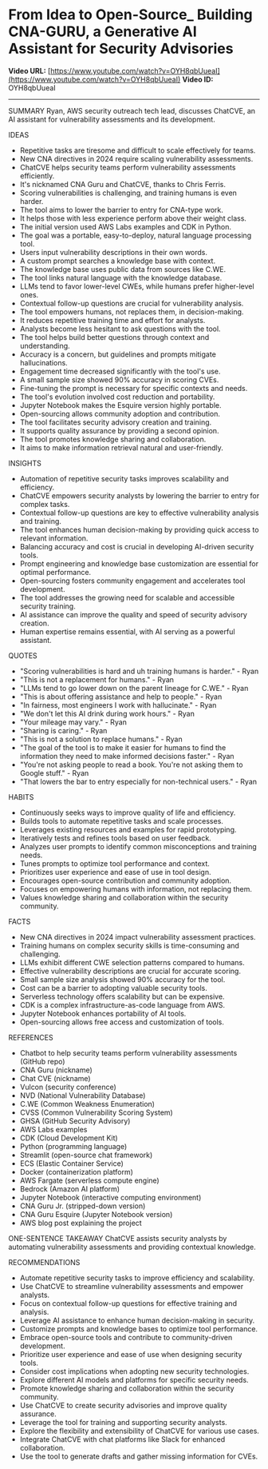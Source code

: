 # From Idea to Open-Source_ Building CNA-GURU, a Generative AI Assistant for Security Advisories

**Video URL:** [https://www.youtube.com/watch?v=OYH8qbUueaI](https://www.youtube.com/watch?v=OYH8qbUueaI)
**Video ID:** OYH8qbUueaI

---

SUMMARY
Ryan, AWS security outreach tech lead, discusses ChatCVE, an AI assistant for vulnerability assessments and its development.

IDEAS
* Repetitive tasks are tiresome and difficult to scale effectively for teams.
* New CNA directives in 2024 require scaling vulnerability assessments.
* ChatCVE helps security teams perform vulnerability assessments efficiently.
* It's nicknamed CNA Guru and ChatCVE, thanks to Chris Ferris.
* Scoring vulnerabilities is challenging, and training humans is even harder.
* The tool aims to lower the barrier to entry for CNA-type work.
* It helps those with less experience perform above their weight class.
* The initial version used AWS Labs examples and CDK in Python.
* The goal was a portable, easy-to-deploy, natural language processing tool.
* Users input vulnerability descriptions in their own words.
* A custom prompt searches a knowledge base with context.
* The knowledge base uses public data from sources like C.WE.
* The tool links natural language with the knowledge database.
* LLMs tend to favor lower-level CWEs, while humans prefer higher-level ones.
* Contextual follow-up questions are crucial for vulnerability analysis.
* The tool empowers humans, not replaces them, in decision-making.
* It reduces repetitive training time and effort for analysts.
* Analysts become less hesitant to ask questions with the tool.
* The tool helps build better questions through context and understanding.
* Accuracy is a concern, but guidelines and prompts mitigate hallucinations.
* Engagement time decreased significantly with the tool's use.
* A small sample size showed 90% accuracy in scoring CVEs.
* Fine-tuning the prompt is necessary for specific contexts and needs.
* The tool's evolution involved cost reduction and portability.
* Jupyter Notebook makes the Esquire version highly portable.
* Open-sourcing allows community adoption and contribution.
* The tool facilitates security advisory creation and training.
* It supports quality assurance by providing a second opinion.
* The tool promotes knowledge sharing and collaboration.
* It aims to make information retrieval natural and user-friendly.

INSIGHTS
* Automation of repetitive security tasks improves scalability and efficiency.
* ChatCVE empowers security analysts by lowering the barrier to entry for complex tasks.
* Contextual follow-up questions are key to effective vulnerability analysis and training.
* The tool enhances human decision-making by providing quick access to relevant information.
* Balancing accuracy and cost is crucial in developing AI-driven security tools.
* Prompt engineering and knowledge base customization are essential for optimal performance.
* Open-sourcing fosters community engagement and accelerates tool development.
* The tool addresses the growing need for scalable and accessible security training.
* AI assistance can improve the quality and speed of security advisory creation.
* Human expertise remains essential, with AI serving as a powerful assistant.

QUOTES
* "Scoring vulnerabilities is hard and uh training humans is harder." - Ryan
* "This is not a replacement for humans." - Ryan
* "LLMs tend to go lower down on the parent lineage for C.WE." - Ryan
* "This is about offering assistance and help to people." - Ryan
* "In fairness, most engineers I work with hallucinate." - Ryan
* "We don't let this AI drink during work hours." - Ryan
* "Your mileage may vary." - Ryan
* "Sharing is caring." - Ryan
* "This is not a solution to replace humans." - Ryan
* "The goal of the tool is to make it easier for humans to find the information they need to make informed decisions faster." - Ryan
* "You're not asking people to read a book. You're not asking them to Google stuff." - Ryan
* "That lowers the bar to entry especially for non-technical users." - Ryan

HABITS
* Continuously seeks ways to improve quality of life and efficiency.
* Builds tools to automate repetitive tasks and scale processes.
* Leverages existing resources and examples for rapid prototyping.
* Iteratively tests and refines tools based on user feedback.
* Analyzes user prompts to identify common misconceptions and training needs.
* Tunes prompts to optimize tool performance and context.
* Prioritizes user experience and ease of use in tool design.
* Encourages open-source contribution and community adoption.
* Focuses on empowering humans with information, not replacing them.
* Values knowledge sharing and collaboration within the security community.

FACTS
* New CNA directives in 2024 impact vulnerability assessment practices.
* Training humans on complex security skills is time-consuming and challenging.
* LLMs exhibit different CWE selection patterns compared to humans.
* Effective vulnerability descriptions are crucial for accurate scoring.
* Small sample size analysis showed 90% accuracy for the tool.
* Cost can be a barrier to adopting valuable security tools.
* Serverless technology offers scalability but can be expensive.
* CDK is a complex infrastructure-as-code language from AWS.
* Jupyter Notebook enhances portability of AI tools.
* Open-sourcing allows free access and customization of tools.

REFERENCES
* Chatbot to help security teams perform vulnerability assessments (GitHub repo)
* CNA Guru (nickname)
* Chat CVE (nickname)
* Vulcon (security conference)
* NVD (National Vulnerability Database)
* C.WE (Common Weakness Enumeration)
* CVSS (Common Vulnerability Scoring System)
* GHSA (GitHub Security Advisory)
* AWS Labs examples
* CDK (Cloud Development Kit)
* Python (programming language)
* Streamlit (open-source chat framework)
* ECS (Elastic Container Service)
* Docker (containerization platform)
* AWS Fargate (serverless compute engine)
* Bedrock (Amazon AI platform)
* Jupyter Notebook (interactive computing environment)
* CNA Guru Jr. (stripped-down version)
* CNA Guru Esquire (Jupyter Notebook version)
* AWS blog post explaining the project

ONE-SENTENCE TAKEAWAY
ChatCVE assists security analysts by automating vulnerability assessments and providing contextual knowledge.

RECOMMENDATIONS
* Automate repetitive security tasks to improve efficiency and scalability.
* Use ChatCVE to streamline vulnerability assessments and empower analysts.
* Focus on contextual follow-up questions for effective training and analysis.
* Leverage AI assistance to enhance human decision-making in security.
* Customize prompts and knowledge bases to optimize tool performance.
* Embrace open-source tools and contribute to community-driven development.
* Prioritize user experience and ease of use when designing security tools.
* Consider cost implications when adopting new security technologies.
* Explore different AI models and platforms for specific security needs.
* Promote knowledge sharing and collaboration within the security community.
* Use ChatCVE to create security advisories and improve quality assurance.
* Leverage the tool for training and supporting security analysts.
* Explore the flexibility and extensibility of ChatCVE for various use cases.
* Integrate ChatCVE with chat platforms like Slack for enhanced collaboration.
* Use the tool to generate drafts and gather missing information for CVEs.

